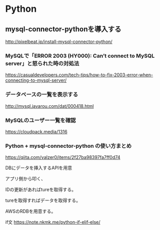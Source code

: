 # Python
## mysql-connector-pythonを導入する
http://pixelbeat.jp/install-mysql-connector-python/

### MySQLで「ERROR 2003 (HY000): Can’t connect to MySQL server」と怒られた時の対処法
https://casualdevelopers.com/tech-tips/how-to-fix-2003-error-when-connecting-to-mysql-server/

### データベースの一覧を表示する
http://mysql.javarou.com/dat/000418.html

### MySQLのユーザー一覧を確認
https://cloudpack.media/1316

### Python + mysql-connector-python の使い方まとめ
https://qiita.com/valzer0/items/2f27ba98397fa7ff0d74

DBにデータを挿入するAPIを用意

アプリ側から叩く、

IDの更新があればtureを取得する。

tureを取得すればデータを取得する。

AWSのRDBを用意する。

if文
https://note.nkmk.me/python-if-elif-else/
